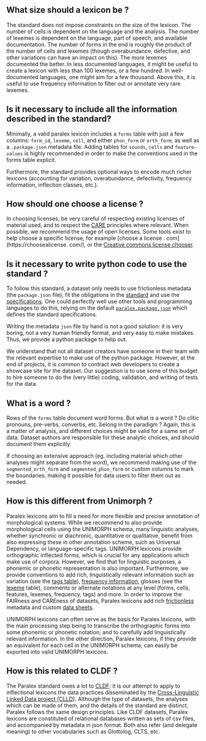 ## What size should a lexicon be ?

The standard does not impose constraints on the size of the lexicon. The number of 
cells is dependent on the language and the analysis. The number of lexemes is dependent on the
language, part of speech, and available documentation. The number of forms in the end
is roughly the product of the number of cells and lexemes (though overabundance,
defective, and other variations can have an impact on this). The more lexemes
documented the better. In less documented languages, it might be useful to create a
lexicon with less than 100 lexemes, or a few hundred. In well-documented languages,
one might aim for a few thousand. Above this, it is useful to use frequency information to filter out or annotate very rare lexemes.

## Is it necessary to include all the information described in the standard?

Minimally, a valid paralex lexicon includes a `forms` table with just a few columns: `form_id`, `lexeme`, `cell`, and either `phon_form` or `orth_form`; as well as a `.package.json` metadata file. Adding tables for `sounds`, `cells` and `feature-values` is highly recommended in order to make the conventions used in the forms table explicit.

Furthermore, the standard provides optional ways to encode much richer lexicons (accounting for variation, overabundance, defectivity, frequency information, inflection classes, etc.).


## How should one choose a license ?

In choosing licenses, be very careful of respecting existing licenses of material used,
and to respect the [CARE](https://www.gida-global.org/care) principles where relevant. 
When possible, we recommend the usage of open licenses. Some tools exist to help 
choose a specific license, for example [choose a license . com](https://choosealicense.
com/), or the [Creative commons license chooser](https://creativecommons.org/choose/).

## Is it necessary to write python code to use the standard ?

To follow this standard, a dataset only needs to use frictionless metadata (the 
`package.json` file), fit the obligations in the [standard](standard.md) and use the 
[specifications](specs.md). One could perfectly well use other tools and programming 
languages to do this, relying on the default [`paralex.package.json`](https://gitlab.com/sbeniamine/paralex/-/blob/main/paralex/standard/paralex.package.json) which defines 
the standard specifications. 

Writing the metadata `json` file by hand is not a good solution: it is very boring, not a 
very human friendly format, and very easy to make mistakes. Thus, we provide a python package to help out.

We understand that not all dataset creators have someone in their team with the 
relevant expertise to make use of the python package. However, at the end of projects, it 
is common to contract web developers to create a showcase site for the dataset. Our 
suggestion is to use some of this budget to hire someone to do the (very little) 
coding, validation, and writing of tests for the data.

## What is a word ?

Rows of the `forms` table document word forms. But what is a word ? Do clitic 
pronouns, pre-verbs, converbs, etc. belong in the paradigm ? Again, this is a 
matter of analysis, and different choices might be valid for a same set of data. 
Dataset authors are responsible for these analytic choices, and should document them 
explicitly.

If choosing an extensive approach (eg. including material which other analyses might 
separate from the word), we recommend making use of the `segmented_orth_form` and 
`segmented_phon_form` or custom columns to mark the boundaries, making it possible for 
data users to filter them out as needed.

## How is this different from Unimorph ?

Paralex lexicons aim to fill a need for more flexible and precise annotation of 
morphological systems. While we recommend to also provide morphological cells 
using the UNIMORPH schema, many linguistic analyses, 
whether synchronic or diachronic, 
quantitative or qualitative, benefit from also expressing these in other annotation 
scheme, such as Universal Dependency, or language-specific tags. UNIMORPH 
lexicons provide orthographic inflected forms, which is crucial for any applications 
which make use of corpora. However, we find that for linguistic purposes, a phonemic 
or phonetic representation is also important. Furthermore, we provide 
conventions to add rich, linguistically relevant information such as variation (see the [tags 
table](standard.md#tags)), [frequency information](standard.md#frequency), glosses 
(see the [lexeme](standard.md#lexeme) table), comments or alternate notations at 
any level (forms, cells, features, lexemes, frequency, tags) and more.
In order to improve the 
FAIRness and CAREness of datasets, Paralex lexicons add rich 
[frictionless](https://frictionlessdata.io/) metadata and custom [data sheets](https://cacm.acm.org/magazines/2021/12/256932-datasheets-for-datasets/fulltext).

UNIMORPH lexicons can often serve as the basis for Paralex lexicons, with the main 
processing step being to transcribe the orthographic forms into some phonemic or 
phonetic notation; and to carefully add linguistically relevant information.
In the other direction, Paralex lexicons, if they provide an equivalent for each cell in the UNIMORPH schema, 
can easily be exported into valid UNIMORPH lexicons.


## How is this related to CLDF ?

The Paralex standard owes a lot to [CLDF](https://cldf.clld.org/): it is our attempt to apply to inflectional lexicons the data practices disseminated by the [Cross-Linguistic Linked Data project (CLLD)](https://clld.org/). Although the type of datasets, the analyses which can be made of them, and the details of the standard are distinct, Paralex follows the same design principles. Like CLDF datasets, Paralex lexicons are constituted of relational databases written as sets of csv files, and accompanied by metadata in json format. Both also refer (and delegate meaning) to other vocabularies such as Glottolog, CLTS, etc. 
